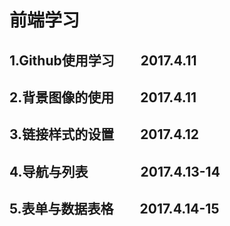 # 前端学习
## 1.Github使用学习　　2017.4.11
## 2.背景图像的使用　　2017.4.11
## 3.链接样式的设置　　2017.4.12
## 4.导航与列表　　　　2017.4.13-14
## 5.表单与数据表格　　2017.4.14-15
